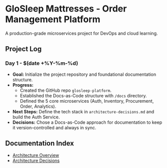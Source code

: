 # GloSleep Mattresses - Order Management Platform

A production-grade microservices project for DevOps and cloud learning.

## Project Log

### Day 1 - $(date +%Y-%m-%d)
*   **Goal:** Initialize the project repository and foundational documentation structure.
*   **Progress:** 
    *   Created the GitHub repo `glosleep-platform`.
    *   Established the Docs-as-Code structure with `/docs` directory.
    *   Defined the 5 core microservices (Auth, Inventory, Procurement, Order, Analytics).
*   **Next Steps:** Define the tech stack in `architecture-decisions.md` and build the Auth Service.
*   **Decisions:** Chose a Docs-as-Code approach for documentation to keep it version-controlled and always in sync.

## Documentation Index

*   [Architecture Overview](./docs/01-architecture/overview.md)
*   [Architecture Decisions](./docs/01-architecture/architecture-decisions.md)